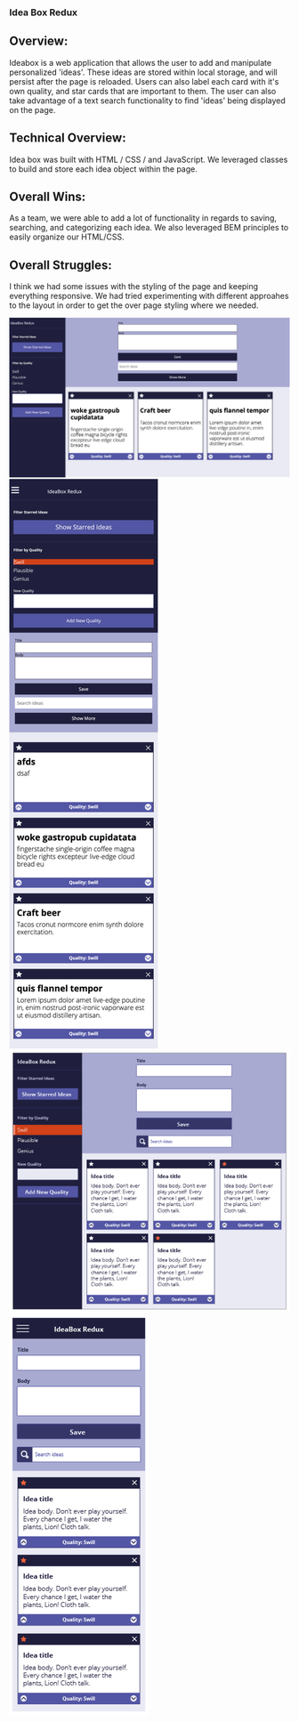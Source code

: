 ### Idea Box Redux

## Overview:
Ideabox is a web application that allows the user to add and manipulate personalized 'ideas'. These ideas are stored within
local storage, and will persist after the page is reloaded. Users can also label each card with it's own quality, and star cards that 
are important to them. The user can also take advantage of a text search functionality to find 'ideas' being displayed on the page.

## Technical Overview:
Idea box was built with HTML / CSS / and JavaScript. We leveraged classes to build and store each idea object within the page. 

## Overall Wins: 
As a team, we were able to add a lot of functionality in regards to saving, searching, and categorizing each idea. We also 
leveraged BEM principles to easily organize our HTML/CSS. 

## Overall Struggles:
I think we had some issues with the styling of the page and keeping everything responsive. We had tried experimenting with 
different approahes to the layout in order to get the over page styling where we needed. 

![screenshot](images/screenshot.png)
![mobile screenshot](images/mobileview.png)
![comp screen shot](images/ideabox-redux-comp.jpg)
![mobile screen shot](images/ideabox-redux-comp2.jpg)
